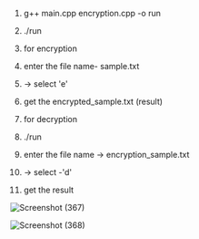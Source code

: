 
1. g++ main.cpp encryption.cpp -o run
2. ./run
3. for encryption
4. enter the file name- sample.txt
5. -> select 'e'
6. get the encrypted_sample.txt (result)

7. for decryption
8. ./run
9. enter the file name -> encryption_sample.txt
10. -> select -'d'
11. get the result

    

![Screenshot (367)](https://github.com/raj075512/file_encryption_project/assets/91281709/7cf7f488-7aa3-4bf2-b38a-7e7e7c49befd)

![Screenshot (368)](https://github.com/raj075512/file_encryption_project/assets/91281709/29f0560c-59ae-4890-a6a9-27f6470034aa)
